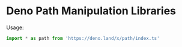 # Deno Path Manipulation Libraries

Usage:

```ts
import * as path from 'https://deno.land/x/path/index.ts'
```
